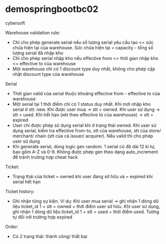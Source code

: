 # demospringbootbc02
cybersoft

Warehouse validation rule: 
- Chỉ cho phép generate serial nếu số lượng serial yêu cầu tạo <= sức chứa hiện tại của warehouse. Sức chứa hiện tại = capacity - tổng số lượng serial đã nhập kho
- Chỉ cho phép serial nhập kho nếu effective from <= thời gian nhập kho <= effective to của warehouse
- Một warehouse chỉ có 1 discount type duy nhất, không cho phép cập nhật discount type của warehouse


Serial
- Thời gian valid của serial thuộc khoảng effective from - effective to của warehouse
- Một serial tại 1 thời điểm chỉ có 1 status duy nhất. Khi mới nhập kho serial ở stt: new. Khi được user mua -> stt = owned. Khi user sử dụng -> stt = used. Khi hết hạn (xét theo effective to của warehouse) -> stt = expired
- User chỉ được phép sử dụng serial khi ở trạng thái owned. Khi user sử dụng serial, kiểm tra effective from-to, stt của warehouse, stt của store/ merchant/ chain (stt của cả issuer/ acquirer). Nếu valid thì cho phép user sử dụng
- Khi generate serial, dùng logic gen random. 1 serial có độ dài 12 kí tự, bao gồm A-Z và 0-9. Không được phép gen theo dạng auto_increment để tránh trường hợp cheat hack


Ticket: 
- Trạng thái của ticket = owned khi user đang sở hữu và = expired khi serial hết hạn

Ticket history:
- Ghi nhận từng sự kiện. Ví dụ: Khi user mua serial -> ghi nhận 1 dòng dữ liệu ticket_id 1 + stt = owned + thời điểm user sở hữu. Khi user sử dụng, ghi nhận 1 dòng dữ liệu ticket_id 1 + stt = used + thời điểm used. Tương tự đối với trường hợp expired

Order: 
- Có 2 trạng thái: thành công/ thất bại
